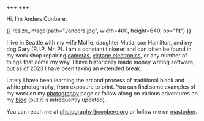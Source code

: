 +++
+++

Hi, I'm Anders Conbere.

{{ resize_image(path="./anders.jpg", width=400, height=640, op="fit") }}

I live in Seattle with my wife Mollie, daughter Matia, son Hamilton, and my dog Gary (R.I.P. Mr. P). I am a constant tinkerer and can often be found in my work shop repairing [cameras](./tags/camera-repair), [vintage electronics](./tags/electronics), or any number of things that come my way. I have historically made money writing software, but as of 2023 I have been taking an extended break.

Lately I have been learning the art and process of traditional black and white photography, from exposure to print. You can find some examples of my work on my [photography](http://anders.conbere.org/photography) page or follow along on various adventures on my [blog](./blog) (but it is infrequently updated).

You can reach me at [photography@conbere.org](mailto:photography@conbere.org) or follow me on [mastodon](https://mastodon.social/@aconbere).
